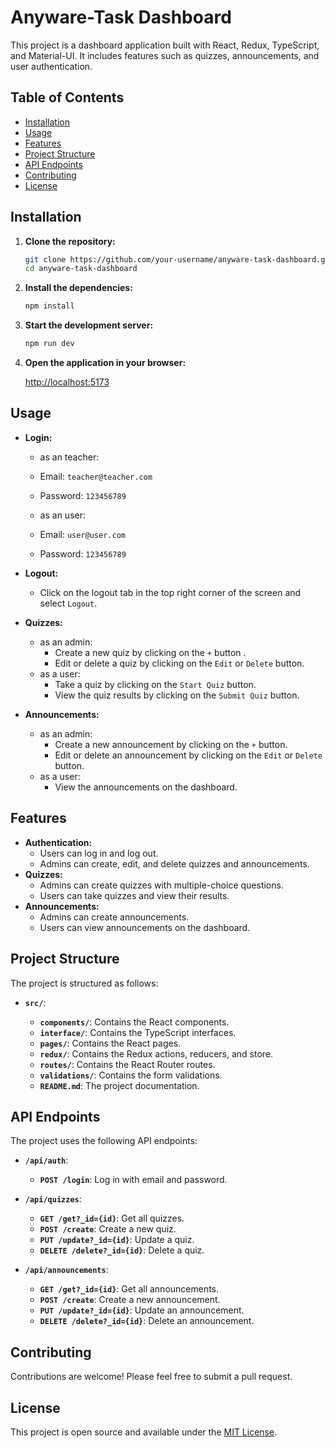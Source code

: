 # Anyware-Task Dashboard

This project is a dashboard application built with React, Redux, TypeScript, and Material-UI. It includes features such as quizzes, announcements, and user authentication.

## Table of Contents

- [Installation](#installation)
- [Usage](#usage)
- [Features](#features)
- [Project Structure](#project-structure)
- [API Endpoints](#api-endpoints)
- [Contributing](#contributing)
- [License](#license)

## Installation

1. **Clone the repository:**

   ```bash
   git clone https://github.com/your-username/anyware-task-dashboard.git
   cd anyware-task-dashboard
   ```

2. **Install the dependencies:**

   ```bash
   npm install
   ```

3. **Start the development server:**

   ```bash
   npm run dev
   ```

4. **Open the application in your browser:**

   [http://localhost:5173](http://localhost:5173)

## Usage

- **Login:**

  - as an teacher:
  - Email: `teacher@teacher.com`
  - Password: `123456789`

  - as an user:
  - Email: `user@user.com`
  - Password: `123456789`

- **Logout:**

  - Click on the logout tab in the top right corner of the screen and select `Logout`.

- **Quizzes:**

  - as an admin:
    - Create a new quiz by clicking on the `+` button .
    - Edit or delete a quiz by clicking on the `Edit` or `Delete` button.
  - as a user:
    - Take a quiz by clicking on the `Start Quiz` button.
    - View the quiz results by clicking on the `Submit Quiz` button.

- **Announcements:**

  - as an admin:
    - Create a new announcement by clicking on the `+` button.
    - Edit or delete an announcement by clicking on the `Edit` or `Delete` button.
  - as a user:
    - View the announcements on the dashboard.

## Features

- **Authentication:**
  - Users can log in and log out.
  - Admins can create, edit, and delete quizzes and announcements.
- **Quizzes:**
  - Admins can create quizzes with multiple-choice questions.
  - Users can take quizzes and view their results.
- **Announcements:**
  - Admins can create announcements.
  - Users can view announcements on the dashboard.

## Project Structure

The project is structured as follows:

- **`src/`**:

  - **`components/`**: Contains the React components.
  - **`interface/`**: Contains the TypeScript interfaces.
  - **`pages/`**: Contains the React pages.
  - **`redux/`**: Contains the Redux actions, reducers, and store.
  - **`routes/`**: Contains the React Router routes.
  - **`validations/`**: Contains the form validations.
  - **`README.md`**: The project documentation.

## API Endpoints

The project uses the following API endpoints:

- **`/api/auth`**:

  - **`POST /login`**: Log in with email and password.

- **`/api/quizzes`**:

  - **`GET /get?_id={id}`**: Get all quizzes.
  - **`POST /create`**: Create a new quiz.
  - **`PUT /update?_id={id}`**: Update a quiz.
  - **`DELETE /delete?_id={id}`**: Delete a quiz.

- **`/api/announcements`**:

  - **`GET /get?_id={id}`**: Get all announcements.
  - **`POST /create`**: Create a new announcement.
  - **`PUT /update?_id={id}`**: Update an announcement.
  - **`DELETE /delete?_id={id}`**: Delete an announcement.

## Contributing

Contributions are welcome! Please feel free to submit a pull request.

## License

This project is open source and available under the [MIT License](LICENSE).

```

```
